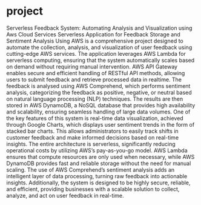# project
Serverless Feedback System: Automating Analysis and Visualization using Aws Cloud Services
Serverless Application for Feedback Storage and Sentiment Analysis Using AWS is a
comprehensive project designed to automate the collection, analysis, and visualization of user
feedback using cutting-edge AWS services. The application leverages AWS Lambda for
serverless computing, ensuring that the system automatically scales based on demand without
requiring manual intervention. AWS API Gateway enables secure and efficient handling of
RESTful API methods, allowing users to submit feedback and retrieve processed data in realtime.
The feedback is analysed using AWS Comprehend, which performs sentiment analysis,
categorizing the feedback as positive, negative, or neutral based on natural language
processing (NLP) techniques. The results are then stored in AWS DynamoDB, a NoSQL
database that provides high availability and scalability, ensuring seamless handling of large
data volumes.
One of the key features of this system is real-time data visualization, achieved through
Google Charts, which displays user sentiment trends in the form of stacked bar charts. This
allows administrators to easily track shifts in customer feedback and make informed
decisions based on real-time insights. The entire architecture is serverless, significantly
reducing operational costs by utilizing AWS’s pay-as-you-go model. AWS Lambda ensures
that compute resources are only used when necessary, while AWS DynamoDB provides fast
and reliable storage without the need for manual scaling.
The use of AWS Comprehend’s sentiment analysis adds an intelligent layer of data
processing, turning raw feedback into actionable insights. Additionally, the system is
designed to be highly secure, reliable, and efficient, providing businesses with a scalable
solution to collect, analyze, and act on user feedback in real-time.
